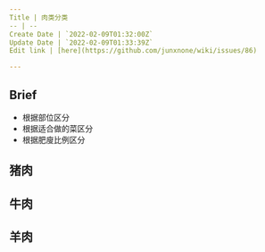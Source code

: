 ```yaml
---
Title | 肉类分类
-- | --
Create Date | `2022-02-09T01:32:00Z`
Update Date | `2022-02-09T01:33:39Z`
Edit link | [here](https://github.com/junxnone/wiki/issues/86)

---
```


## Brief
- 根据部位区分
- 根据适合做的菜区分
- 根据肥廋比例区分

## 猪肉

## 牛肉

## 羊肉
